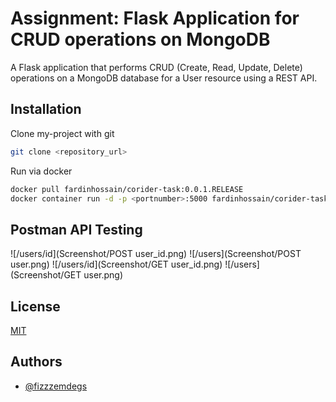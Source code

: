 
# Assignment: Flask Application for CRUD operations on MongoDB

A Flask application that performs CRUD (Create, Read, Update, Delete) operations on a MongoDB database for a User resource using a REST API.
## Installation

Clone my-project with git

```bash
git clone <repository_url>
```
Run via docker 
```bash
docker pull fardinhossain/corider-task:0.0.1.RELEASE
docker container run -d -p <portnumber>:5000 fardinhossain/corider-task:0.0.1.RELEASE
```

## Postman API Testing

![/users/id](Screenshot/POST user_id.png)
![/users](Screenshot/POST user.png)
![/users/id](Screenshot/GET user_id.png)
![/users](Screenshot/GET user.png)


## License

[MIT](https://choosealicense.com/licenses/mit/)


## Authors

- [@fizzzemdegs](https://github.com/fizzzemdegs)




